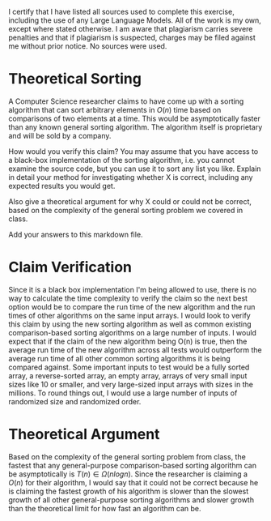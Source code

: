 I certify that I have listed all sources used to complete this exercise, including the use of any Large Language Models. All of the work is my own, except where stated otherwise. I am aware that plagiarism carries severe penalties and that if plagiarism is suspected, charges may be filed against me without prior notice. No sources were used.
# Theoretical Sorting

A Computer Science researcher claims to have come up with a sorting algorithm
that can sort arbitrary elements in $O(n)$ time based on comparisons of two
elements at a time. This would be asymptotically faster than any known general
sorting algorithm. The algorithm itself is proprietary and will be sold by a
company.

How would you verify this claim? You may assume that you have access to a
black-box implementation of the sorting algorithm, i.e. you cannot examine the
source code, but you can use it to sort any list you like. Explain in detail
your method for investigating whether X is correct, including any expected
results you would get.

Also give a theoretical argument for why X could or could not be correct, based
on the complexity of the general sorting problem we covered in class.

Add your answers to this markdown file.
# Claim Verification
Since it is a black box implementation I'm being allowed to use, there is no way to calculate the time complexity to verify the claim so the next best option would be to compare the run time of the new algorithm and the run times of other algorithms on the same input arrays. I would look to verify this claim by using the new sorting algorithm as well as common existing comparison-based sorting algorithms on a large number of inputs. I would expect that if the claim of the new algorithm being O(n) is true, then the average run time of the new algorithm across all tests would outperform the average run time of all other common sorting algorithms it is being compared against. Some important inputs to test would be a fully sorted array, a reverse-sorted array, an empty array, arrays of very small input sizes like 10 or smaller, and very large-sized input arrays with sizes in the millions. To round things out, I would use a large number of inputs of randomized size and randomized order.

# Theoretical Argument
Based on the complexity of the general sorting problem from class, the fastest that any general-purpose comparison-based sorting algorithm can be asymptotically is $T(n) ∈ Ω(nlogn)$. Since the researcher is claiming a $O(n)$ for their algorithm, I would say that it could not be correct because he is claiming the fastest growth of his algorithm is slower than the slowest growth of all other general-purpose sorting algorithms and slower growth than the theoretical limit for how fast an algorithm can be.
